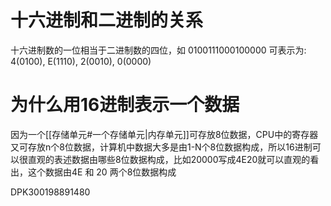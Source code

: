 # 十六进制和二进制的关系
十六进制数的一位相当于二进制数的四位，如 0100111000100000 可表示为: 4(0100), E(1110), 2(0010), 0(0000)

# 为什么用16进制表示一个数据
因为一个[[存储单元#一个存储单元|内存单元]]可存放8位数据，CPU中的寄存器又可存放n个8位数据，计算机中数据大多是由1-N个8位数据构成，所以16进制可以很直观的表述数据由哪些8位数据构成，比如20000写成4E20就可以直观的看出，这个数据由4E 和 20 两个8位数据构成

DPK300198891480